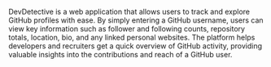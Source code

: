 DevDetective is a web application that allows users to track and explore GitHub profiles with ease. By simply entering a GitHub username, users can view key information such as follower and following counts, repository totals, location, bio, and any linked personal websites. The platform helps developers and recruiters get a quick overview of GitHub activity, providing valuable insights into the contributions and reach of a GitHub user.
